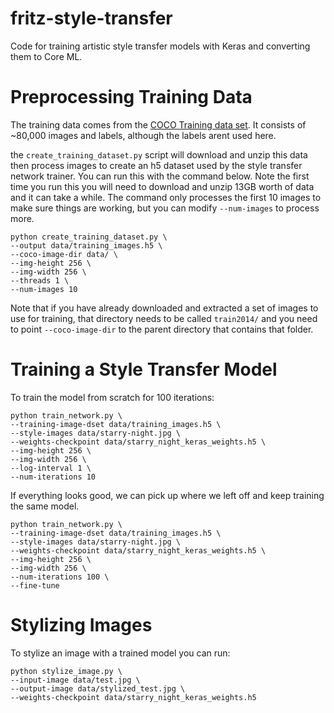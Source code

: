 # fritz-style-transfer
Code for training artistic style transfer models with Keras and converting them to Core ML.

# Preprocessing Training Data
The training data comes from the [COCO Training data set](http://cocodataset.org/). It consists of ~80,000 images and labels, although the labels arent used here.

the `create_training_dataset.py` script will download and unzip this data then process images to create an h5 dataset used by the style transfer network trainer. You can run this with the command below. Note the first time you run this you will need to download and unzip 13GB worth of data and it can take a while. The command only processes the first 10 images to make sure things are working, but you can modify `--num-images` to process more.

```
python create_training_dataset.py \
--output data/training_images.h5 \
--coco-image-dir data/ \
--img-height 256 \
--img-width 256 \
--threads 1 \
--num-images 10
```

Note that if you have already downloaded and extracted a set of images to use for training, that directory needs to be called `train2014/` and you need to point `--coco-image-dir` to the parent directory that contains that folder.

# Training a Style Transfer Model
To train the model from scratch for 100 iterations:

```
python train_network.py \
--training-image-dset data/training_images.h5 \
--style-images data/starry-night.jpg \
--weights-checkpoint data/starry_night_keras_weights.h5 \
--img-height 256 \
--img-width 256 \
--log-interval 1 \
--num-iterations 10
```

If everything looks good, we can pick up where we left off and keep training the same model.

```
python train_network.py \
--training-image-dset data/training_images.h5 \
--style-images data/starry-night.jpg \
--weights-checkpoint data/starry_night_keras_weights.h5 \
--img-height 256 \
--img-width 256 \
--num-iterations 100 \
--fine-tune
```

# Stylizing Images
To stylize an image with a trained model you can run:

```
python stylize_image.py \
--input-image data/test.jpg \
--output-image data/stylized_test.jpg \
--weights-checkpoint data/starry_night_keras_weights.h5
```